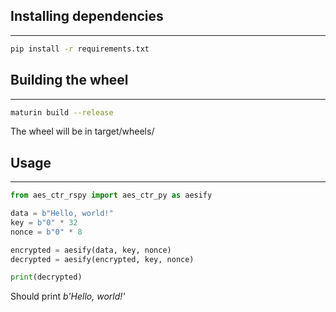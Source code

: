 ## Installing dependencies
---
```bash
pip install -r requirements.txt
```

## Building the wheel
---
```bash
maturin build --release
```
The wheel will be in target/wheels/

## Usage
---
```python
from aes_ctr_rspy import aes_ctr_py as aesify

data = b"Hello, world!"
key = b"0" * 32 
nonce = b"0" * 8 

encrypted = aesify(data, key, nonce)
decrypted = aesify(encrypted, key, nonce)

print(decrypted)
```
Should print *b'Hello, world!'* 
